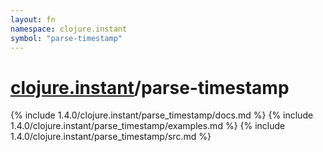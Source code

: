```yaml
---
layout: fn
namespace: clojure.instant
symbol: "parse-timestamp"
---
```


# [clojure.instant](../)/parse-timestamp

{% include 1.4.0/clojure.instant/parse_timestamp/docs.md %}
{% include 1.4.0/clojure.instant/parse_timestamp/examples.md %}
{% include 1.4.0/clojure.instant/parse_timestamp/src.md %}

